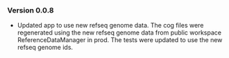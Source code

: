### Version 0.0.8
- Updated app to use new refseq genome data. The cog files were regenerated using
the new refseq genome data from public workspace ReferenceDataManager in prod.
The tests were updated to use the new refseq genome ids.

